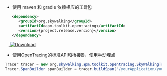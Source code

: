 * 使用 maven 和 gradle 依赖相应的工具包
```xml
   <dependency>
      <groupId>org.skywalking</groupId>
      <artifactId>apm-toolkit-opentracing</artifactId>
      <version>{project.release.version}</version>
   </dependency>
```

&nbsp;&nbsp;&nbsp;[ ![Download](https://api.bintray.com/packages/wu-sheng/skywalking/org.skywalking.apm-toolkit-opentracing/images/download.svg) ](https://bintray.com/wu-sheng/skywalking/org.skywalking.apm-toolkit-opentracing/_latestVersion)

* 使用OpenTracing的标准API和桥接器，使用手动埋点
```java
Tracer tracer = new org.skywalking.apm.toolkit.opentracing.SkyWalkingTracer();
Tracer.SpanBuilder spanBuilder = tracer.buildSpan("/yourApplication/yourService");

```